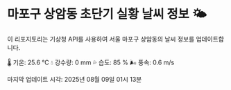 
# 마포구 상암동 초단기 실황 날씨 정보 🌤️

이 리포지토리는 기상청 API를 사용하여 서울 마포구 상암동의 날씨 정보를 업데이트합니다. 

🌡️ 기온: 25.6 ℃
💧 강수량: 0 mm
💦 습도: 85 %
🌬️ 풍속: 0.6 m/s

마지막 업데이트 시각: 2025년 08월 09일 01시 13분    
